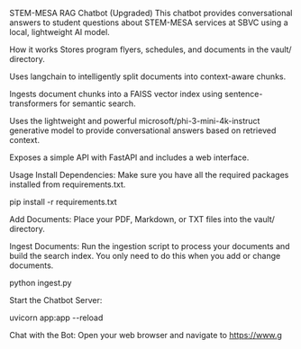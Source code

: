 STEM-MESA RAG Chatbot (Upgraded)
This chatbot provides conversational answers to student questions about STEM-MESA services at SBVC using a local, lightweight AI model.

How it works
Stores program flyers, schedules, and documents in the vault/ directory.

Uses langchain to intelligently split documents into context-aware chunks.

Ingests document chunks into a FAISS vector index using sentence-transformers for semantic search.

Uses the lightweight and powerful microsoft/phi-3-mini-4k-instruct generative model to provide conversational answers based on retrieved context.

Exposes a simple API with FastAPI and includes a web interface.

Usage
Install Dependencies:
Make sure you have all the required packages installed from requirements.txt.

pip install -r requirements.txt

Add Documents:
Place your PDF, Markdown, or TXT files into the vault/ directory.

Ingest Documents:
Run the ingestion script to process your documents and build the search index. You only need to do this when you add or change documents.

python ingest.py

Start the Chatbot Server:

uvicorn app:app --reload

Chat with the Bot:
Open your web browser and navigate to https://www.g